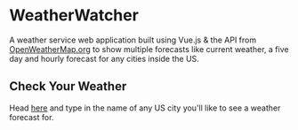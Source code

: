 # WeatherWatcher

A weather service web application built using Vue.js & the API from [OpenWeatherMap.org](https://openweathermap.org/api) to show multiple forecasts like current weather, a five day and hourly forecast for any cities inside the US.

## Check Your Weather

Head [here](https://grantcz.github.io/WeatherWatcher/#/) and type in the name of any US city you'll like to see a weather forecast for.
